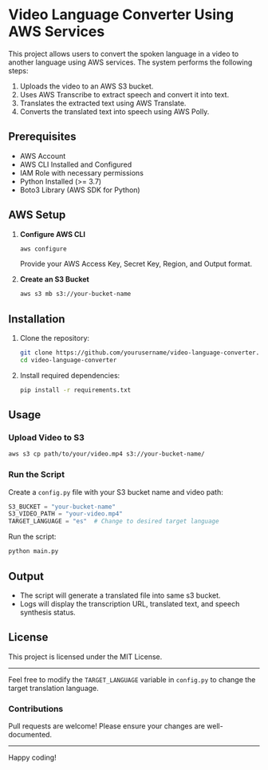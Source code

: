 # Video Language Converter Using AWS Services

This project allows users to convert the spoken language in a video to another language using AWS services. The system performs the following steps:

1. Uploads the video to an AWS S3 bucket.
2. Uses AWS Transcribe to extract speech and convert it into text.
3. Translates the extracted text using AWS Translate.
4. Converts the translated text into speech using AWS Polly.

## Prerequisites

- AWS Account
- AWS CLI Installed and Configured
- IAM Role with necessary permissions
- Python Installed (>= 3.7)
- Boto3 Library (AWS SDK for Python)

## AWS Setup

1. **Configure AWS CLI**
   ```sh
   aws configure
   ```
   Provide your AWS Access Key, Secret Key, Region, and Output format.

2. **Create an S3 Bucket**
   ```sh
   aws s3 mb s3://your-bucket-name
   ```

## Installation

1. Clone the repository:
   ```sh
   git clone https://github.com/yourusername/video-language-converter.git
   cd video-language-converter
   ```

2. Install required dependencies:
   ```sh
   pip install -r requirements.txt
   ```

## Usage

### Upload Video to S3
```sh
aws s3 cp path/to/your/video.mp4 s3://your-bucket-name/
```

### Run the Script
Create a `config.py` file with your S3 bucket name and video path:
```python
S3_BUCKET = "your-bucket-name"
S3_VIDEO_PATH = "your-video.mp4"
TARGET_LANGUAGE = "es"  # Change to desired target language
```

Run the script:
```sh
python main.py
```

## Output
- The script will generate a translated file into same s3 bucket.
- Logs will display the transcription URL, translated text, and speech synthesis status.

## License
This project is licensed under the MIT License.

---
Feel free to modify the `TARGET_LANGUAGE` variable in `config.py` to change the target translation language.

### Contributions
Pull requests are welcome! Please ensure your changes are well-documented.

---
Happy coding! 

